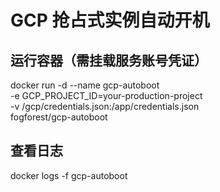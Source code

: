 # GCP 抢占式实例自动开机

## 运行容器（需挂载服务账号凭证）

docker run -d --name gcp-autoboot \
-e GCP_PROJECT_ID=your-production-project \
-v /gcp/credentials.json:/app/credentials.json \
fogforest/gcp-autoboot

## 查看日志

docker logs -f gcp-autoboot
